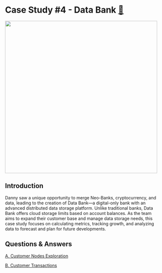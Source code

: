 
# Case Study #4 - Data Bank [:bank:](https://8weeksqlchallenge.com/case-study-4/) 

<img src="https://8weeksqlchallenge.com/images/case-study-designs/4.png" width="500" height="500">

## Introduction 

Danny saw a unique opportunity to merge Neo-Banks, cryptocurrency, and data, leading to the creation of Data Bank—a digital-only bank with an advanced distributed data storage platform. Unlike traditional banks, Data Bank offers cloud storage limits based on account balances. As the team aims to expand their customer base and manage data storage needs, this case study focuses on calculating metrics, tracking growth, and analyzing data to forecast and plan for future developments.

## Questions & Answers

[A. Customer Nodes Exploration](https://github.com/manthanhly/mly/blob/main/Case%20Study%20%234%20-%20Data%20Bank/A.%20Customer%20Nodes%20Exploration.md)

[B. Customer Transactions](https://github.com/manthanhly/mly/blob/main/Case%20Study%20%234%20-%20Data%20Bank/B.%20Customer%20Transactions.md)
